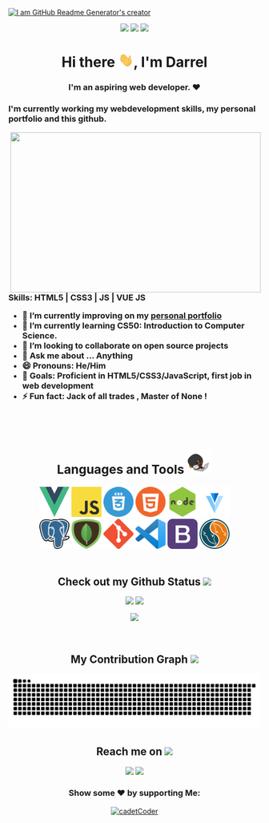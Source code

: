 [![I am GitHub Readme Generator's creator](https://pbs.twimg.com/profile_banners/1698096276/1620509782/1500x500)](https://dtoledo-portfolio.vercel.app)

<p align="center">
 
 <img src="https://badges.pufler.dev/visits/cadetCoder/cadetCoder"/> 
 <!-- <img src="https://badges.pufler.dev/years/cadetCoder"/> -->
 <img src="https://badges.pufler.dev/repos/cadetCoder"/>
 <img src="https://badges.pufler.dev/commits/monthly/CadetCoder" />

</p>

<h1 align="center"> Hi there <img src="https://github.com/cadetCoder/cadetCoder/blob/main/GIFs/Hi.gif" width="30px">, I'm Darrel </h1>
<h3 align="center"> I'm an aspiring web developer. ❤<h3>

I'm currently working my webdevelopment skills, my personal portfolio and this github.

<img align="right" width="500" height="320" src="https://i.pinimg.com/originals/47/f0/34/47f0342cec72b800463bf003eac1257e.gif">

Skills: HTML5 | CSS3 | JS | VUE JS

- 🔭  I’m currently improving on my [personal portfolio](https://dtoledo-portfolio.vercel.app)
- 🌱  I’m currently learning CS50: Introduction to Computer Science.
- 👯  I’m looking to collaborate on open source projects
- 💬  Ask me about ... Anything
- 😄  Pronouns: He/Him
- 🥅  Goals: Proficient in HTML5/CSS3/JavaScript, first job in web development
- ⚡   Fun fact: Jack of all trades , Master of None !
<br />
<br />

<div align="center">

<h2 align="center">Languages and Tools <img src="https://github.com/cadetCoder/cadetCoder/blob/main/GIFs/laptop.gif" width="50"></h2>  
<img src="https://github.com/CadetCoder/CadetCoder/blob/main/logos/vue.png?raw=true" height="60" width="60">
<img src="https://github.com/CadetCoder/CadetCoder/blob/main/logos/JS.png?raw=true" height="60" width="60">
<img src="https://github.com/CadetCoder/CadetCoder/blob/main/logos/css.png?raw=true" height="60" width="60">
<img src="https://github.com/CadetCoder/CadetCoder/blob/main/logos/html.png?raw=true" height="60" width="60">
<img src="https://github.com/CadetCoder/CadetCoder/blob/main/logos/node.png?raw=true" height="60" width="60">
<img src="https://github.com/CadetCoder/CadetCoder/blob/main/logos/vuetify.png?raw=true" height="60" width="60">

<br>

<img src="https://github.com/CadetCoder/CadetCoder/blob/main/logos/postgres.png?raw=true" height="60" width="60">
<img src="https://github.com/CadetCoder/CadetCoder/blob/main/logos/mongodb.png?raw=true" height="60" width="60">
<img src="https://github.com/CadetCoder/CadetCoder/blob/main/logos/git.png?raw=true" height="60" width="60">
<img src="https://github.com/CadetCoder/CadetCoder/blob/main/logos/vs.png?raw=true" height="60" width="60">
<img src="https://github.com/CadetCoder/CadetCoder/blob/main/logos/bootstrap.png?raw=true" height="60" width="60">
<img src="https://github.com/CadetCoder/CadetCoder/blob/main/logos/sql.png?raw=true" height="60" width="60">

</div>

<br>
  
<h2 align="center">
  Check out my Github Status <img src="https://media.giphy.com/media/VgCDAzcKvsR6OM0uWg/giphy.gif" width="50">
</h2>

<p align = "center">
  <img  src = "https://github-readme-stats.vercel.app/api?username=cadetCoder&show_icons=true&theme=radical&line_height=27">
  <img  src="https://github-readme-streak-stats.herokuapp.com/?user=cadetCoder&show_icons=true&locale=en&layout=compact&theme=radical&line_height=0" />
</p>

<p align = "center">
 <img src = "https://github-readme-stats.vercel.app/api/top-langs/?username=cadetCoder&hide=html,css,java,shaderlab,kotlin,hlsl&theme=radical">
</p>

<br />

<h2 align="center">
  My Contribution Graph <img src="https://media.giphy.com/media/xUA7aZeLE2e0P7Znz2/giphy.gif" width="50">
</h2>
<p align="center">
  <img src="https://github.com/cadetCoder/cadetCoder/raw/output/github-contribution-grid-snake.svg" alt="snake"></center>
</p>

<div align="center">

<h2 align="center">Reach me on <img src="https://media0.giphy.com/media/jqNPzdTTxQfOgOqpO4/source.gif" width="50"></h2>

[<img src="https://img.shields.io/badge/linkedin-%230077B5.svg?&style=for-the-badge&logo=linkedin&logoColor=white">](https://www.linkedin.com/in/darreltoledo/)
[<img src="https://img.shields.io/badge/twitter-%231877F2.svg?&style=for-the-badge&logo=twitter&logoColor=white">](https://twitter.com/cadetCoder)


  

### Show some ❤️ by supporting Me:
<p><a href="https://www.buymeacoffee.com/cadetCoder"> <img align="center" src="https://cdn.buymeacoffee.com/buttons/v2/default-blue.png" height="40" width="210" alt="cadetCoder" /></a></p>

 </div>

